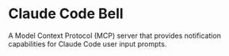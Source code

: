 # Claude Code Bell

A Model Context Protocol (MCP) server that provides notification capabilities for Claude Code user input prompts.
